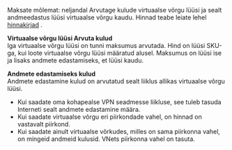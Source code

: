 Maksate mõlemat: neljandal Arvutage kulude virtuaalse võrgu lüüsi ja sealt andmeedastus lüüsi virtuaalse võrgu kaudu. Hinnad teabe leiate lehel [hinnakirjad](https://azure.microsoft.com/pricing/details/vpn-gateway) .

**Virtuaalse võrgu lüüsi Arvuta kulud**<br>Iga virtuaalse võrgu lüüsi on tunni maksumus arvutada. Hind on lüüsi SKU-ga, kui loote virtuaalse võrgu lüüsi määratud alusel. Maksumus on lüüsi ise ja lisaks andmete edastamiseks, et lüüsi kaudu.

**Andmete edastamiseks kulud**<br>Andmete edastamine kulud on arvutatud sealt liiklus allikas virtuaalse võrgu lüüsi.

- Kui saadate oma kohapealse VPN seadmesse liikluse, see tuleb tasuda Interneti sealt andmete edastamine määra.
- Kui saadate virtuaalse võrgu eri piirkondade vahel, on hinnad on vastavalt piirkond.
- Kui saadate ainult virtuaalse võrkudes, milles on sama piirkonna vahel, on mingeid andmeid kulusid. VNets piirkonna vahel on tasuta.